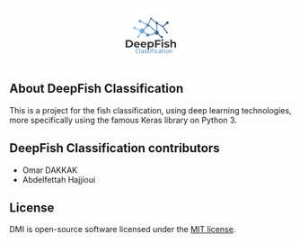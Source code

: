 <p align="center"><img src="/Logos/deeplearningLogo.png" width="100px" height="100px"></p>

## About DeepFish Classification 

This is a project for the fish classification, using deep learning technologies, more specifically using the famous Keras library on Python 3.
## DeepFish Classification  contributors

- Omar DAKKAK
- Abdelfettah Hajjioui

## License

DMI is open-source software licensed under the [MIT license](https://opensource.org/licenses/MIT).
